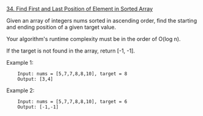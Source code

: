 [34. Find First and Last Position of Element in Sorted Array](https://leetcode.com/problems/find-first-and-last-position-of-element-in-sorted-array/)

Given an array of integers nums sorted in ascending order, find the starting and ending position of a given target value.

Your algorithm's runtime complexity must be in the order of O(log n).

If the target is not found in the array, return [-1, -1].

Example 1:

        Input: nums = [5,7,7,8,8,10], target = 8
        Output: [3,4]
Example 2:

        Input: nums = [5,7,7,8,8,10], target = 6
        Output: [-1,-1]